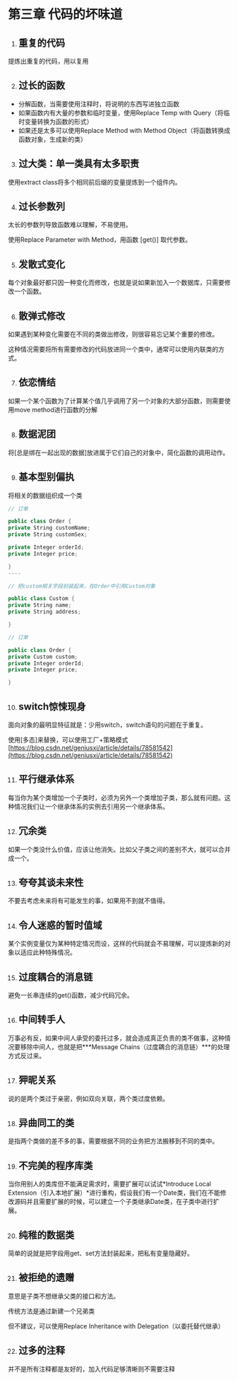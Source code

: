 # 第三章 代码的坏味道

1. ## 重复的代码

提炼出重复的代码，用以复用

2. ## 过长的函数
- 分解函数，当需要使用注释时，将说明的东西写进独立函数
- 如果函数内有大量的参数和临时变量，使用Replace Temp with Query（将临时变量转换为函数的形式）
- 如果还是太多可以使用Replace Method with Method Object（将函数转换成函数对象，生成新的类）
3. ## 过大类：单一类具有太多职责

使用extract class将多个相同前后缀的变量提炼到一个组件内。

4. ## 过长参数列

太长的参数列导致函数难以理解，不易使用。

使用Replace Parameter with Method，用函数 [get()] 取代参数。

5. ## 发散式变化

每个对象最好都只因一种变化而修改，也就是说如果新加入一个数据库，只需要修改一个函数。

6. ## 散弹式修改

如果遇到某种变化需要在不同的类做出修改，则很容易忘记某个重要的修改。

这种情况需要将所有需要修改的代码放进同一个类中，通常可以使用内联类的方式。

7. ## 依恋情结

如果一个某个函数为了计算某个值几乎调用了另一个对象的大部分函数，则需要使用move method进行函数的分解

8. ## 数据泥团

将[总是绑在一起出现的数据]放进属于它们自己的对象中，简化函数的调用动作。

9. ## 基本型别偏执

将相关的数据组织成一个类

```cs
// 订单

public class Order {  
private String customName;  
private String customSex;

private Integer orderId;  
private Integer price;

}
----

// 把custom相关字段封装起来，在Order中引用Custom对象

public class Custom {  
private String name;  
private String address;

}

// 订单

public class Order {  
private Custom custom;  
private Integer orderId;  
private Integer price;

}
```

10. ## switch惊悚现身

面向对象的最明显特征就是：少用switch，switch语句的问题在于重复。

使用[多态]来替换，可以使用工厂+策略模式 [https://blog.csdn.net/geniusxi/article/details/78581542](https://blog.csdn.net/geniusxi/article/details/78581542)

11. ## 平行继承体系

每当你为某个类增加一个子类时，必须为另外一个类增加子类，那么就有问题。这种情况我们让一个继承体系的实例去引用另一个继承体系。

12. ## 冗余类

如果一个类没什么价值，应该让他消失。比如父子类之间的差别不大，就可以合并成一个。

13. ## 夸夸其谈未来性

不要去考虑未来将有可能发生的事，如果用不到就不值得。

14. ## 令人迷惑的暂时值域

某个实例变量仅为某种特定情况而设，这样的代码就会不易理解，可以提炼新的对象以适应此种特殊情况。

15. ## 过度耦合的消息链

避免一长串连续的get()函数，减少代码冗余。

16. ## 中间转手人

万事必有反，如果中间人承受的委托过多，就会造成真正负责的类不做事，这种情况要移除中间人，也就是把***Message Chains（过度耦合的消息链）***的处理方式反过来。

17. ## 狎昵关系

说的是两个类过于亲密，例如双向关联，两个类过度依赖。

18. ## 异曲同工的类

是指两个类做的差不多的事，需要根据不同的业务把方法搬移到不同的类中。

19. ## 不完美的程序库类

当你用别人的类库但不能满足需求时，需要扩展可以试试*Introduce Local Extension（引入本地扩展）*进行重构，假设我们有一个Date类，我们在不能修改源码并且需要扩展的时候，可以建立一个子类继承Date类，在子类中进行扩展。

20. ## 纯稚的数据类

简单的说就是把字段用get、set方法封装起来，把私有变量隐藏好。

21. ## 被拒绝的遗赠

意思是子类不想继承父类的接口和方法。

传统方法是通过新建一个兄弟类

但不建议，可以使用Replace Inheritance with Delegation（以委托替代继承）

22. ## 过多的注释

并不是所有注释都是友好的，加入代码足够清晰则不需要注释


